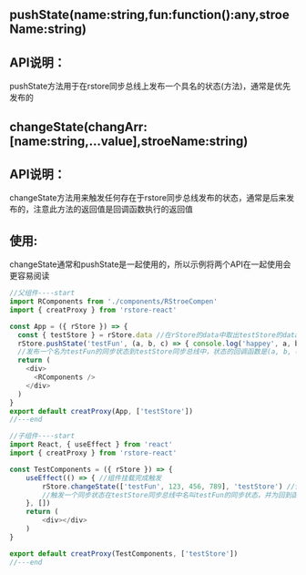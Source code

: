 ## **pushState**(name:string,fun:function():any,stroeName:string) 

## API说明：

pushState方法用于在rstore同步总线上发布一个具名的状态(方法)，通常是优先发布的

## **changeState**(changArr:[name:string,...value],stroeName:string)

## API说明：

changeState方法用来触发任何存在于rstore同步总线发布的状态，通常是后来发布的，注意此方法的返回值是回调函数执行的返回值

## 使用:
changeState通常和pushState是一起使用的，所以示例将两个API在一起使用会更容易阅读

```javascript
//父组件----start
import RComponents from './components/RStroeCompen'
import { creatProxy } from 'rstore-react'

const App = ({ rStore }) => { 
  const { testStore } = rStore.data //在rStore的data中取出testStore的data
  rStore.pushState('testFun', (a, b, c) => { console.log('happey', a, b, c) }, 'testStore')
  //发布一个名为testFun的同步状态到testStore同步总线中，状态的回调函数是(a, b, c) => { console.log('happey', a, b, c)
  return (
    <div>
      <RComponents />
    </div>
  )
}
export default creatProxy(App, ['testStore'])
//---end

//子组件----start
import React, { useEffect } from 'react'
import { creatProxy } from 'rstore-react'

const TestComponents = ({ rStore }) => {
    useEffect(() => { //组件挂载完成触发
        rStore.changeState(['testFun', 123, 456, 789], 'testStore') //仍然可以得到回调函数的返回值
        //触发一个同步状态在testStore同步总线中名叫testFun的同步状态，并为回到函数传入参数
    }, [])
    return (
        <div></div>
    )
}

export default creatProxy(TestComponents, ['testStore'])
//---end
```

